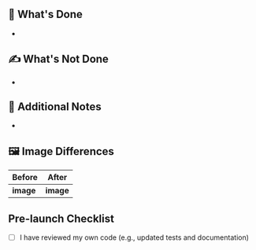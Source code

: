 ## 🙌 What's Done
<!-- What has been accomplished in this Pull Request? -->
- 

## ✍️ What's Not Done
<!-- What is not included in this Pull Request? If none, write "None". -->
- 

## 📝 Additional Notes
<!-- Additional information for reviewers, such as concerns or implementation notes. -->
- 

## 🖼️ Image Differences
<!-- Attach before and after screenshots or videos if there are UI changes. -->

| Before    | After     |
| --------- | --------- |
| __image__ | __image__ |

## Pre-launch Checklist

- [ ] I have reviewed my own code (e.g., updated tests and documentation)

